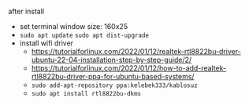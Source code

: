 after install

- set terminal window size: 160x25
- `sudo apt update` `sudo apt dist-upgrade`
- install wifi driver
	- https://tutorialforlinux.com/2022/01/12/realtek-rtl8822bu-driver-ubuntu-22-04-installation-step-by-step-guide/2/
	- https://tutorialforlinux.com/2022/01/12/how-to-add-realtek-rtl8822bu-driver-ppa-for-ubuntu-based-systems/
	- `sudo add-apt-repository ppa:kelebek333/kablosuz`
	- `sudo apt install rtl8822bu-dkms`
	

